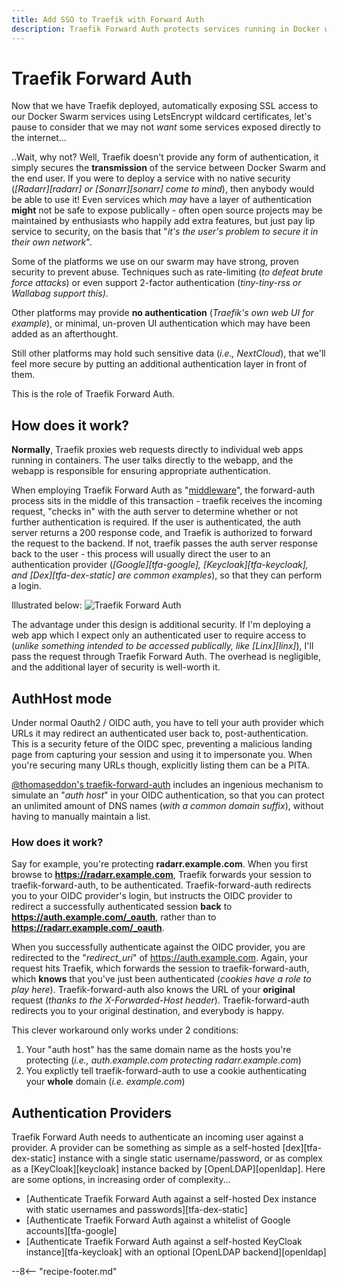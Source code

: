 ```yaml
---
title: Add SSO to Traefik with Forward Auth
description: Traefik Forward Auth protects services running in Docker with an additional layer of authentication, and can be integrated into Keycloak, Google, GitHub, etc.
---
```

# Traefik Forward Auth

Now that we have Traefik deployed, automatically exposing SSL access to our Docker Swarm services using LetsEncrypt wildcard certificates, let's pause to consider that we may not *want* some services exposed directly to the internet...

..Wait, why not? Well, Traefik doesn't provide any form of authentication, it simply secures the **transmission** of the service between Docker Swarm and the end user. If you were to deploy a service with no native security (*[Radarr][radarr] or [Sonarr][sonarr] come to mind*), then anybody would be able to use it! Even services which *may* have a layer of authentication **might** not be safe to expose publically - often open source projects may be maintained by enthusiasts who happily add extra features, but just pay lip service to security, on the basis that "*it's the user's problem to secure it in their own network*".

Some of the platforms we use on our swarm may have strong, proven security to prevent abuse. Techniques such as rate-limiting (*to defeat brute force attacks*) or even support 2-factor authentication (*tiny-tiny-rss or Wallabag support this)*.

Other platforms may provide **no authentication** (*Traefik's own web UI for example*), or minimal, un-proven UI authentication which may have been added as an afterthought.

Still other platforms may hold such sensitive data (*i.e., NextCloud*), that we'll feel more secure by putting an additional authentication layer in front of them.

This is the role of Traefik Forward Auth.

## How does it work?

**Normally**, Traefik proxies web requests directly to individual web apps running in containers. The user talks directly to the webapp, and the webapp is responsible for ensuring appropriate authentication.

When employing Traefik Forward Auth as "[middleware](https://doc.traefik.io/traefik/middlewares/forwardauth/)", the forward-auth process sits in the middle of this transaction - traefik receives the incoming request, "checks in" with the auth server to determine whether or not further authentication is required. If the user is authenticated, the auth server returns a 200 response code, and Traefik is authorized to forward the request to the backend. If not, traefik passes the auth server response back to the user - this process will usually direct the user to an authentication provider (*[Google][tfa-google], [Keycloak][tfa-keycloak], and [Dex][tfa-dex-static] are common examples*), so that they can perform a login.

Illustrated below:
![Traefik Forward Auth](../../images/traefik-forward-auth.png)

The advantage under this design is additional security. If I'm deploying a web app which I expect only an authenticated user to require access to (*unlike something intended to be accessed publically, like [Linx][linx]*), I'll pass the request through Traefik Forward Auth. The overhead is negligible, and the additional layer of security is well-worth it.

## AuthHost mode

Under normal Oauth2 / OIDC auth, you have to tell your auth provider which URLs it may redirect an authenticated user back to, post-authentication. This is a security feture of the OIDC spec, preventing a malicious landing page from capturing your session and using it to impersonate you. When you're securing many URLs though, explicitly listing them can be a PITA.

[@thomaseddon's traefik-forward-auth](https://github.com/thomseddon/traefik-forward-auth) includes an ingenious mechanism to simulate an "_auth host_" in your OIDC authentication, so that you can protect an unlimited amount of DNS names (_with a common domain suffix_), without having to manually maintain a list.

### How does it work?

Say for example, you're protecting **radarr.example.com**. When you first browse to **<https://radarr.example.com>**, Traefik forwards your session to traefik-forward-auth, to be authenticated. Traefik-forward-auth redirects you to your OIDC provider's login, but instructs the OIDC provider to redirect a successfully authenticated session **back** to **<https://auth.example.com/_oauth>**, rather than to **<https://radarr.example.com/_oauth>**.

When you successfully authenticate against the OIDC provider, you are redirected to the "_redirect_uri_" of <https://auth.example.com>. Again, your request hits Traefik, which forwards the session to traefik-forward-auth, which **knows** that you've just been authenticated (*cookies have a role to play here*). Traefik-forward-auth also knows the URL of your **original** request (*thanks to the X-Forwarded-Host header*). Traefik-forward-auth redirects you to your original destination, and everybody is happy.

This clever workaround only works under 2 conditions:

1. Your "auth host" has the same domain name as the hosts you're protecting (*i.e., auth.example.com protecting radarr.example.com*)
2. You explictly tell traefik-forward-auth to use a cookie authenticating your **whole** domain (*i.e. example.com*)

## Authentication Providers

Traefik Forward Auth needs to authenticate an incoming user against a provider. A provider can be something as simple as a self-hosted [dex][tfa-dex-static] instance with a single static username/password, or as complex as a [KeyCloak][keycloak] instance backed by [OpenLDAP][openldap]. Here are some options, in increasing order of complexity...

* [Authenticate Traefik Forward Auth against a self-hosted Dex instance with static usernames and passwords][tfa-dex-static]
* [Authenticate Traefik Forward Auth against a whitelist of Google accounts][tfa-google]
* [Authenticate Traefik Forward Auth against a self-hosted KeyCloak instance][tfa-keycloak] with an optional [OpenLDAP backend][openldap]

--8<-- "recipe-footer.md"

[^1]: Authhost mode is specifically handy for Google authentication, since Google doesn't permit wildcard redirect_uris, like [KeyCloak][keycloak] does.
